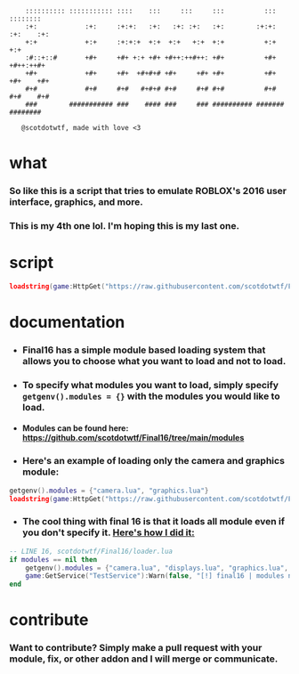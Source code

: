```
    :::::::::: ::::::::::: ::::    :::     :::     :::          :::   ::::::::  
    :+:            :+:     :+:+:   :+:   :+: :+:   :+:        :+:+:  :+:    :+: 
    +:+            +:+     :+:+:+  +:+  +:+   +:+  +:+          +:+  +:+        
    :#::+::#       +#+     +#+ +:+ +#+ +#++:++#++: +#+          +#+  +#++:++#+  
    +#+            +#+     +#+  +#+#+# +#+     +#+ +#+          +#+  +#+    +#+ 
    #+#            #+#     #+#   #+#+# #+#     #+# #+#          #+#  #+#    #+# 
    ###        ########### ###    #### ###     ### ########## ####### ########  

   @scotdotwtf, made with love <3
```

# what
### So like this is a script that tries to emulate ROBLOX's 2016 user interface, graphics, and more.
### This is my 4th one lol. I'm hoping this is my last one.

# script
```lua
loadstring(game:HttpGet("https://raw.githubusercontent.com/scotdotwtf/Final16/main/loader.lua"))()
```

# documentation
- ### Final16 has a simple module based loading system that allows you to choose what you want to load and not to load.
- ### To specify what modules you want to load, simply specify `getgenv().modules = {}` with the modules you would like to load.
- #### Modules can be found here: https://github.com/scotdotwtf/Final16/tree/main/modules
- ### Here's an example of loading only the camera and graphics module:
```lua
getgenv().modules = {"camera.lua", "graphics.lua"}
loadstring(game:HttpGet("https://raw.githubusercontent.com/scotdotwtf/Final16/main/loader.lua"))()
```
- ### The cool thing with final 16 is that it loads all module even if you don't specify it. [Here's how I did it:](https://github.com/scotdotwtf/Final16/blob/840aacba54257522ff37d52794eb0243a7b62c2c/loader.lua#L22)
```lua
-- LINE 16, scotdotwtf/Final16/loader.lua
if modules == nil then
    getgenv().modules = {"camera.lua", "displays.lua", "graphics.lua", "kick.lua", "mouse.lua", "playerlist.lua", "topbar.lua", "fdspoof.lua"}
    game:GetService("TestService"):Warn(false, "[!] final16 | modules nil")
end
```

# contribute
### Want to contribute? Simply make a pull request with your module, fix, or other addon and I will merge or communicate. 
